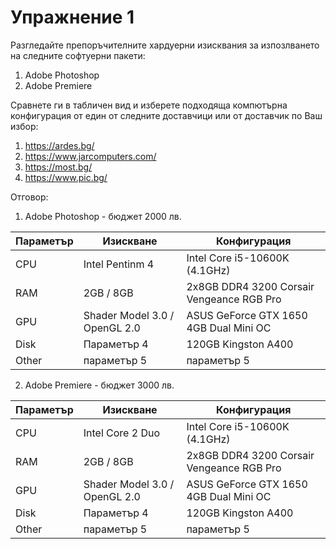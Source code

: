 # Упражнение 1 

Разгледайте препоръчителните хардуерни изисквания за изпозлването на следните софтуерни пакети:
1. Adobe Photoshop 
2. Adobe Premiere

Сравнете ги в табличен вид и изберете подходяща компютърна конфигурация от един от следните доставчици или от доставчик по Ваш избор:
1. https://ardes.bg/
2. https://www.jarcomputers.com/
3. https://most.bg/
4. https://www.pic.bg/


Отговор:

1. Adobe Photoshop - бюджет 2000 лв. 

Параметър | Изискване | Конфигурация
------------ | -------------| -------------
CPU | Intel Pentinm 4 |Intel Core i5-10600K (4.1GHz) 
RAM | 2GB / 8GB |2x8GB DDR4 3200 Corsair Vengeance RGB Pro
GPU | Shader Model 3.0 / OpenGL 2.0 | ASUS GeForce GTX 1650 4GB Dual Mini OC
Disk | Параметър 4 | 120GB Kingston A400
Other | параметър 5 |  параметър 5 


2. Adobe Premiere - бюджет 3000 лв. 

Параметър | Изискване | Конфигурация
------------ | -------------| -------------
CPU | Intel Core 2 Duo| Intel Core i5-10600K (4.1GHz)
RAM | 2GB / 8GB | 2x8GB DDR4 3200 Corsair Vengeance RGB Pro
GPU | Shader Model 3.0 / OpenGL 2.0  | ASUS GeForce GTX 1650 4GB Dual Mini OC
Disk | Параметър 4 | 120GB Kingston A400
Other | параметър 5 |  параметър 5 
